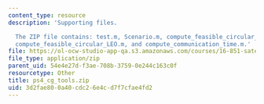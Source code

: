 ```yaml
---
content_type: resource
description: 'Supporting files.

  The ZIP file contains: test.m, Scenario.m, compute_feasible_circular_LEO_test.m,
  compute_feasible_circular_LEO.m, and compute_communication_time.m.'
file: https://ol-ocw-studio-app-qa.s3.amazonaws.com/courses/16-851-satellite-engineering-fall-2003/3d2fae800a40cdc26e4cd7f7cfae4fd2_ps4_cg_tools.zip
file_type: application/zip
parent_uid: 54e4e27d-f3ae-708b-3759-0e244c163c0f
resourcetype: Other
title: ps4_cg_tools.zip
uid: 3d2fae80-0a40-cdc2-6e4c-d7f7cfae4fd2
---
```

